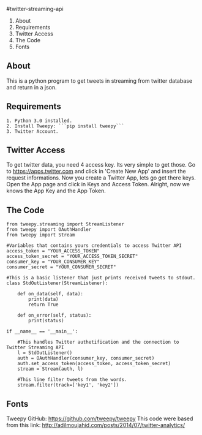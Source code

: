 #twitter-streaming-api

1. About
2. Requirements
3. Twitter Access
4. The Code
5. Fonts

## About

This is a python program to get tweets in streaming from twitter database and return in a json.

## Requirements

    1. Python 3.0 installed.
    2. Install Tweepy: ```pip install tweepy```
    3. Twitter Account.

## Twitter Access

To get twitter data, you need 4 access key. Its very simple to get those.
Go to https://apps.twitter.com and click in 'Create New App' and insert the request informations.
Now you create a Twitter App, lets go get there keys. Open the App page and click in Keys and Access Token.
Alright, now we knows the App Key and the App Token.

## The Code

```
from tweepy.streaming import StreamListener
from tweepy import OAuthHandler
from tweepy import Stream

#Variables that contains yours credentials to access Twitter API 
access_token = "YOUR_ACCESS_TOKEN"
access_token_secret = "YOUR_ACCESS_TOKEN_SECRET"
consumer_key = "YOUR_CONSUMER_KEY"
consumer_secret = "YOUR_CONSUMER_SECRET"

#This is a basic listener that just prints received tweets to stdout.
class StdOutListener(StreamListener):
    
    def on_data(self, data):
        print(data)
        return True

    def on_error(self, status):
        print(status)

if __name__ == '__main__':

    #This handles Twitter authetification and the connection to Twitter Streaming API
    l = StdOutListener()
    auth = OAuthHandler(consumer_key, consumer_secret)
    auth.set_access_token(access_token, access_token_secret)
    stream = Stream(auth, l)

    #This line filter tweets from the words.
    stream.filter(track=['key1', 'key2'])
```

## Fonts

Tweepy GitHub: https://github.com/tweepy/tweepy
This code were based from this link: http://adilmoujahid.com/posts/2014/07/twitter-analytics/